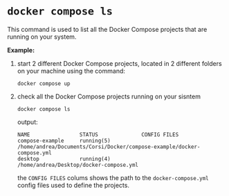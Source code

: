 # `docker compose ls`

This command is used to list all the Docker Compose projects that are running on your system.

**Example:**

1. start 2 different Docker Compose projects, located in 2 different folders on your machine using the command:

    ```commandline
    docker compose up
    ```

2. check all the Docker Compose projects running on your sisntem

    ```commandline
    docker compose ls
    ```
    
    output:
    
    ```commandline
    NAME                STATUS              CONFIG FILES
    compose-example     running(5)          /home/andrea/Documents/Corsi/Docker/compose-example/docker-compose.yml
    desktop             running(4)          /home/andrea/Desktop/docker-compose.yml
    ```
    
    the `CONFIG FILES` colums shows the path to the `docker-compose.yml` config files used to define the projects.
